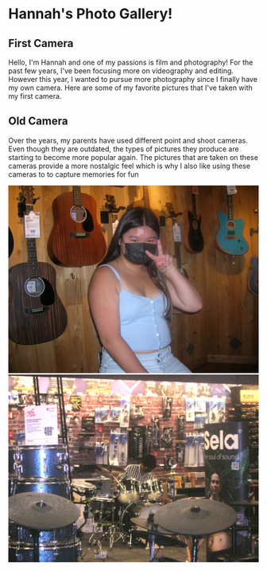 # Hannah's Photo Gallery!
## First Camera
Hello, I'm Hannah and one of my passions is film and photography! For the past few years, I've been focusing more on videography and editing. However this year, I wanted to pursue more photography since I finally have my own camera. Here are some of my favorite pictures that I've taken with my first camera. 


## Old Camera
Over the years, my parents have used different point and shoot cameras. Even though they are outdated, the types of pictures they produce are starting to become more popular again. The pictures that are taken on these cameras provide a more nostalgic feel which is why I also like using these cameras to to capture memories for fun  

![My friend Karla at Guitar Center](DSCN1441.JPG)
![My friend Lawrence playing the drums](DSCN1446.jpg)
